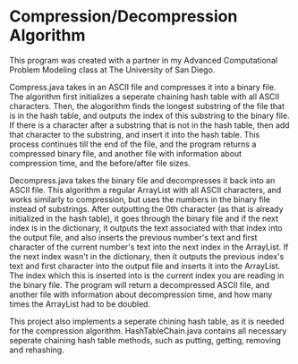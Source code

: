 # Compression/Decompression Algorithm

This program was created with a partner in my Advanced Computational Problem Modeling class at The University of San Diego.

Compress.java takes in an ASCII file and compresses it into a binary file. The algorithm first initializes a seperate chaining hash table with all ASCII characters. Then, the alogorithm finds the longest substring of the file that is in the hash table, and outputs the index of this substring to the binary file. If there is a character after a substring that is not in the hash table, then add that character to the substring, and insert it into the hash table. This process continues till the end of the file, and the program returns a compressed binary file, and another file with information about compression time, and the before/after file sizes.

Decompress.java takes the binary file and decompresses it back into an ASCII file. This algorithm a regular ArrayList with all ASCII characters, and works similarly to compression, but uses the numbers in the binary file instead of substrings. After outputting the 0th character (as that is already initialized in the hash table), it goes through the binary file and if the next index is in the dictionary, it outputs the text associated with that index into the output file, and also inserts the previous number's text and first character of the current number's text into the next index in the ArrayList. If the next index wasn't in the dictionary, then it outputs the previous index's text and first character into the output file and inserts it into the ArrayList. The index which this is inserted into is the current index you are reading in the binary file. The program will return a decompressed ASCII file, and another file with information about decompression time, and how many times the ArrayList had to be doubled.

This project also implements a seperate chining hash table, as it is needed for the compression algorithm. HashTableChain.java contains all necessary seperate chaining hash table methods, such as putting, getting, removing and rehashing. 
